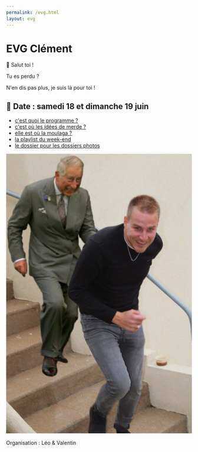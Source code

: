 ```yaml
---
permalink: /evg.html
layout: evg
---
```


# EVG Clément

👋 Salut toi ! 

Tu es perdu ?

N'en dis pas plus, je suis là pour toi !

## 📅 Date : **samedi 18 et dimanche 19 juin**

- [c'est quoi le programme ?](/evg/programme.html)
- [c'est où les idées de merde ?](/evg/idees.html)
- [elle est où la moulaga ?](/evg/moulaga.html)
- [la playlist du week-end](https://open.spotify.com/playlist/0mYFHXW6temhSXGNnjs3iC?si=8bf133a43ce3436f)
- [le dossier pour les dossiers photos](https://1drv.ms/u/s!AmiqB-xYe-mKwnPnMHLN_qhG4fBC?e=ubzxxG)

![Clement vs. Le Prince Charles](/evg/meme.jpg)

Organisation : Léo & Valentin
